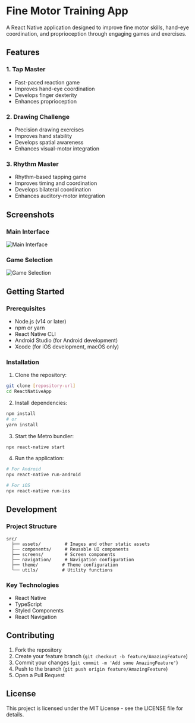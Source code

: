 # Fine Motor Training App

A React Native application designed to improve fine motor skills, hand-eye coordination, and proprioception through engaging games and exercises.

## Features

### 1. Tap Master
- Fast-paced reaction game
- Improves hand-eye coordination
- Develops finger dexterity
- Enhances proprioception

### 2. Drawing Challenge
- Precision drawing exercises
- Improves hand stability
- Develops spatial awareness
- Enhances visual-motor integration

### 3. Rhythm Master
- Rhythm-based tapping game
- Improves timing and coordination
- Develops bilateral coordination
- Enhances auditory-motor integration

## Screenshots

### Main Interface
![Main Interface](src/assets/ui.png)

### Game Selection
![Game Selection](src/assets/ui2.png)

## Getting Started

### Prerequisites
- Node.js (v14 or later)
- npm or yarn
- React Native CLI
- Android Studio (for Android development)
- Xcode (for iOS development, macOS only)

### Installation

1. Clone the repository:
```bash
git clone [repository-url]
cd ReactNativeApp
```

2. Install dependencies:
```bash
npm install
# or
yarn install
```

3. Start the Metro bundler:
```bash
npx react-native start
```

4. Run the application:
```bash
# For Android
npx react-native run-android

# For iOS
npx react-native run-ios
```

## Development

### Project Structure
```
src/
  ├── assets/         # Images and other static assets
  ├── components/     # Reusable UI components
  ├── screens/        # Screen components
  ├── navigation/     # Navigation configuration
  ├── theme/         # Theme configuration
  └── utils/         # Utility functions
```

### Key Technologies
- React Native
- TypeScript
- Styled Components
- React Navigation

## Contributing
1. Fork the repository
2. Create your feature branch (`git checkout -b feature/AmazingFeature`)
3. Commit your changes (`git commit -m 'Add some AmazingFeature'`)
4. Push to the branch (`git push origin feature/AmazingFeature`)
5. Open a Pull Request

## License
This project is licensed under the MIT License - see the LICENSE file for details.
